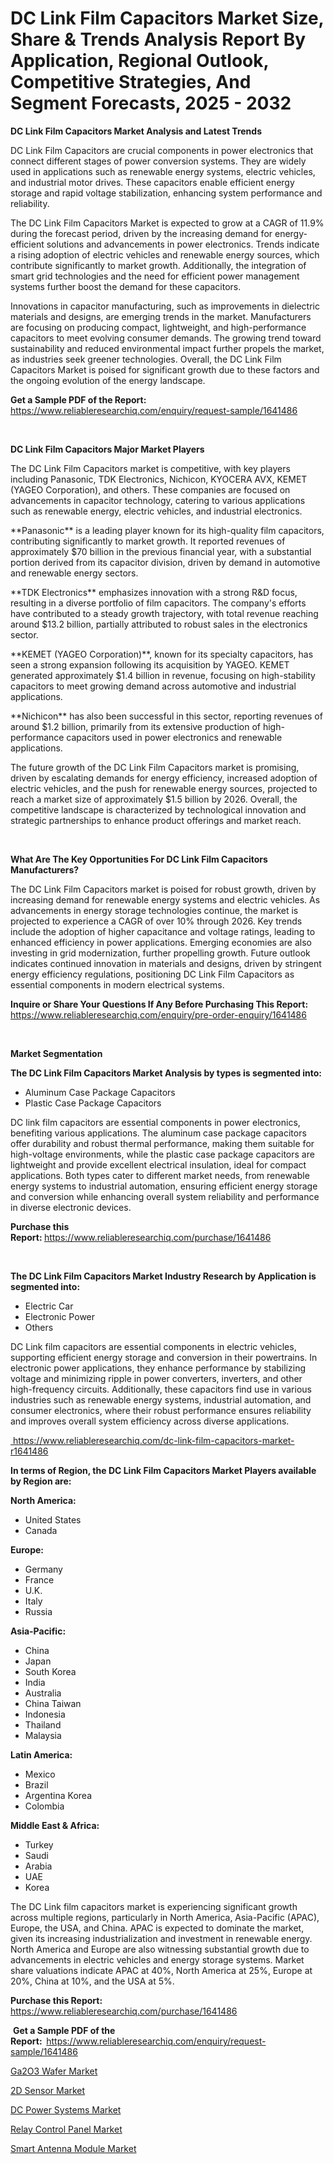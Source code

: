 <p><h1>DC Link Film Capacitors Market Size, Share & Trends Analysis Report By Application, Regional Outlook, Competitive Strategies, And Segment Forecasts, 2025 - 2032</h1></p><p><strong>DC Link Film Capacitors Market Analysis and Latest Trends</strong></p>
<p><p>DC Link Film Capacitors are crucial components in power electronics that connect different stages of power conversion systems. They are widely used in applications such as renewable energy systems, electric vehicles, and industrial motor drives. These capacitors enable efficient energy storage and rapid voltage stabilization, enhancing system performance and reliability.</p><p>The DC Link Film Capacitors Market is expected to grow at a CAGR of 11.9% during the forecast period, driven by the increasing demand for energy-efficient solutions and advancements in power electronics. Trends indicate a rising adoption of electric vehicles and renewable energy sources, which contribute significantly to market growth. Additionally, the integration of smart grid technologies and the need for efficient power management systems further boost the demand for these capacitors.</p><p>Innovations in capacitor manufacturing, such as improvements in dielectric materials and designs, are emerging trends in the market. Manufacturers are focusing on producing compact, lightweight, and high-performance capacitors to meet evolving consumer demands. The growing trend toward sustainability and reduced environmental impact further propels the market, as industries seek greener technologies. Overall, the DC Link Film Capacitors Market is poised for significant growth due to these factors and the ongoing evolution of the energy landscape.</p></p>
<p><strong>Get a Sample PDF of the Report:&nbsp;</strong> <a href="https://www.reliableresearchiq.com/enquiry/request-sample/1641486?utm_campaign=1906&utm_medium=2&utm_source=Github&utm_content=ia&utm_term=11022025&utm_id=dc-link-film-capacitors">https://www.reliableresearchiq.com/enquiry/request-sample/1641486</a></p>
<p>&nbsp;</p>
<p><strong>DC Link Film Capacitors Major Market Players</strong></p>
<p><p>The DC Link Film Capacitors market is competitive, with key players including Panasonic, TDK Electronics, Nichicon, KYOCERA AVX, KEMET (YAGEO Corporation), and others. These companies are focused on advancements in capacitor technology, catering to various applications such as renewable energy, electric vehicles, and industrial electronics.</p><p>**Panasonic** is a leading player known for its high-quality film capacitors, contributing significantly to market growth. It reported revenues of approximately $70 billion in the previous financial year, with a substantial portion derived from its capacitor division, driven by demand in automotive and renewable energy sectors.</p><p>**TDK Electronics** emphasizes innovation with a strong R&D focus, resulting in a diverse portfolio of film capacitors. The company's efforts have contributed to a steady growth trajectory, with total revenue reaching around $13.2 billion, partially attributed to robust sales in the electronics sector.</p><p>**KEMET (YAGEO Corporation)**, known for its specialty capacitors, has seen a strong expansion following its acquisition by YAGEO. KEMET generated approximately $1.4 billion in revenue, focusing on high-stability capacitors to meet growing demand across automotive and industrial applications.</p><p>**Nichicon** has also been successful in this sector, reporting revenues of around $1.2 billion, primarily from its extensive production of high-performance capacitors used in power electronics and renewable applications.</p><p>The future growth of the DC Link Film Capacitors market is promising, driven by escalating demands for energy efficiency, increased adoption of electric vehicles, and the push for renewable energy sources, projected to reach a market size of approximately $1.5 billion by 2026. Overall, the competitive landscape is characterized by technological innovation and strategic partnerships to enhance product offerings and market reach.</p></p>
<p>&nbsp;</p>
<p><strong>What Are The Key Opportunities For DC Link Film Capacitors Manufacturers?</strong></p>
<p><p>The DC Link Film Capacitors market is poised for robust growth, driven by increasing demand for renewable energy systems and electric vehicles. As advancements in energy storage technologies continue, the market is projected to experience a CAGR of over 10% through 2026. Key trends include the adoption of higher capacitance and voltage ratings, leading to enhanced efficiency in power applications. Emerging economies are also investing in grid modernization, further propelling growth. Future outlook indicates continued innovation in materials and designs, driven by stringent energy efficiency regulations, positioning DC Link Film Capacitors as essential components in modern electrical systems.</p></p>
<p><strong>Inquire or Share Your Questions If Any Before Purchasing This Report:</strong> <a href="https://www.reliableresearchiq.com/enquiry/pre-order-enquiry/1641486?utm_campaign=1906&utm_medium=2&utm_source=Github&utm_content=ia&utm_term=11022025&utm_id=dc-link-film-capacitors">https://www.reliableresearchiq.com/enquiry/pre-order-enquiry/1641486</a></p>
<p>&nbsp;</p>
<p><strong>Market Segmentation</strong></p>
<p><strong>The DC Link Film Capacitors Market Analysis by types is segmented into:</strong></p>
<p><ul><li>Aluminum Case Package Capacitors</li><li>Plastic Case Package Capacitors</li></ul></p>
<p><p>DC link film capacitors are essential components in power electronics, benefiting various applications. The aluminum case package capacitors offer durability and robust thermal performance, making them suitable for high-voltage environments, while the plastic case package capacitors are lightweight and provide excellent electrical insulation, ideal for compact applications. Both types cater to different market needs, from renewable energy systems to industrial automation, ensuring efficient energy storage and conversion while enhancing overall system reliability and performance in diverse electronic devices.</p></p>
<p><strong>Purchase this Report:&nbsp;</strong><a href="https://www.reliableresearchiq.com/purchase/1641486?utm_campaign=1906&utm_medium=2&utm_source=Github&utm_content=ia&utm_term=11022025&utm_id=dc-link-film-capacitors">https://www.reliableresearchiq.com/purchase/1641486</a></p>
<p>&nbsp;</p>
<p><strong>The DC Link Film Capacitors Market Industry Research by Application is segmented into:</strong></p>
<p><ul><li>Electric Car</li><li>Electronic Power</li><li>Others</li></ul></p>
<p><p>DC Link film capacitors are essential components in electric vehicles, supporting efficient energy storage and conversion in their powertrains. In electronic power applications, they enhance performance by stabilizing voltage and minimizing ripple in power converters, inverters, and other high-frequency circuits. Additionally, these capacitors find use in various industries such as renewable energy systems, industrial automation, and consumer electronics, where their robust performance ensures reliability and improves overall system efficiency across diverse applications.</p></p>
<p><a href="https://www.reliableresearchiq.com/dc-link-film-capacitors-market-r1641486?utm_campaign=1906&utm_medium=2&utm_source=Github&utm_content=ia&utm_term=11022025&utm_id=dc-link-film-capacitors">&nbsp;https://www.reliableresearchiq.com/dc-link-film-capacitors-market-r1641486</a></p>
<p><strong>In terms of Region, the DC Link Film Capacitors Market Players available by Region are:</strong></p>
<p>
    <p> <strong> North America: </strong>
        <ul>
            <li>United States</li>
            <li>Canada</li>
        </ul>
        </p> 
    <p> <strong> Europe: </strong>
        <ul>
            <li>Germany</li>
            <li>France</li>
            <li>U.K.</li>
            <li>Italy</li>
            <li>Russia</li>
        </ul>
        </p> 
    <p> <strong> Asia-Pacific: </strong>
        <ul>
            <li>China</li>
            <li>Japan</li>
            <li>South Korea</li>
            <li>India</li>
            <li>Australia</li>
            <li>China Taiwan</li>
            <li>Indonesia</li>
            <li>Thailand</li>
            <li>Malaysia</li>
        </ul>
        </p> 
    <p> <strong> Latin America: </strong>
        <ul>
            <li>Mexico</li>
            <li>Brazil</li>
            <li>Argentina Korea</li>
            <li>Colombia</li>
        </ul>
        </p> 
    <p> <strong> Middle East & Africa: </strong>
        <ul>
            <li>Turkey</li>
            <li>Saudi</li>
            <li>Arabia</li>
            <li>UAE</li>
            <li>Korea</li>
        </ul>
    </p>
    </p>
<p><p>The DC Link film capacitors market is experiencing significant growth across multiple regions, particularly in North America, Asia-Pacific (APAC), Europe, the USA, and China. APAC is expected to dominate the market, given its increasing industrialization and investment in renewable energy. North America and Europe are also witnessing substantial growth due to advancements in electric vehicles and energy storage systems. Market share valuations indicate APAC at 40%, North America at 25%, Europe at 20%, China at 10%, and the USA at 5%.</p></p>
<p><strong>Purchase this Report: </strong><a href="https://www.reliableresearchiq.com/purchase/1641486?utm_campaign=1906&utm_medium=2&utm_source=Github&utm_content=ia&utm_term=11022025&utm_id=dc-link-film-capacitors">https://www.reliableresearchiq.com/purchase/1641486</a></p>
<p>&nbsp;<strong>Get a Sample PDF of the Report:&nbsp;&nbsp;</strong><a href="https://www.reliableresearchiq.com/enquiry/request-sample/1641486?utm_campaign=1906&utm_medium=2&utm_source=Github&utm_content=ia&utm_term=11022025&utm_id=dc-link-film-capacitors">https://www.reliableresearchiq.com/enquiry/request-sample/1641486</a></p>
<p><strong></strong></p>
<p><p><a href="https://github.com/shoenmalykjn/Market-Research-Report-List-1/blob/main/ga2o3-wafer-market.md?utm_campaign=1906&utm_medium=2&utm_source=Github&utm_content=ia&utm_term=11022025&utm_id=dc-link-film-capacitors">Ga2O3 Wafer Market</a></p><p><a href="https://github.com/tanckfelli84/Market-Research-Report-List-1/blob/main/2d-sensor-market.md?utm_campaign=1906&utm_medium=2&utm_source=Github&utm_content=ia&utm_term=11022025&utm_id=dc-link-film-capacitors">2D Sensor Market</a></p><p><a href="https://github.com/mondoydjem/Market-Research-Report-List-1/blob/main/dc-power-systems-market.md?utm_campaign=1906&utm_medium=2&utm_source=Github&utm_content=ia&utm_term=11022025&utm_id=dc-link-film-capacitors">DC Power Systems Market</a></p><p><a href="https://github.com/wakerizaak8g/Market-Research-Report-List-1/blob/main/relay-control-panel-market.md?utm_campaign=1906&utm_medium=2&utm_source=Github&utm_content=ia&utm_term=11022025&utm_id=dc-link-film-capacitors">Relay Control Panel Market</a></p><p><a href="https://github.com/puntasbeysir2/Market-Research-Report-List-1/blob/main/smart-antenna-module-market.md?utm_campaign=1906&utm_medium=2&utm_source=Github&utm_content=ia&utm_term=11022025&utm_id=dc-link-film-capacitors">Smart Antenna Module Market</a></p></p>